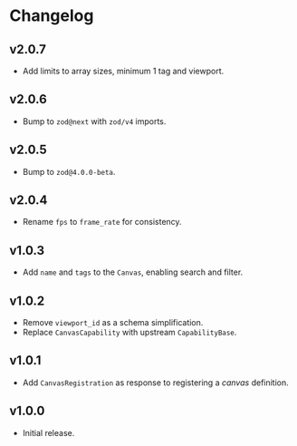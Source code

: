# Changelog
## v2.0.7
- Add limits to array sizes, minimum 1 tag and viewport.

## v2.0.6
- Bump to `zod@next` with `zod/v4` imports.

## v2.0.5
- Bump to `zod@4.0.0-beta`.

## v2.0.4
- Rename `fps` to `frame_rate` for consistency.

## v1.0.3
- Add `name` and `tags` to the `Canvas`, enabling search and filter.

## v1.0.2
- Remove `viewport_id` as a schema simplification.
- Replace `CanvasCapability` with upstream `CapabilityBase`.

## v1.0.1
- Add `CanvasRegistration` as response to registering a _canvas_ definition.

## v1.0.0
- Initial release.
